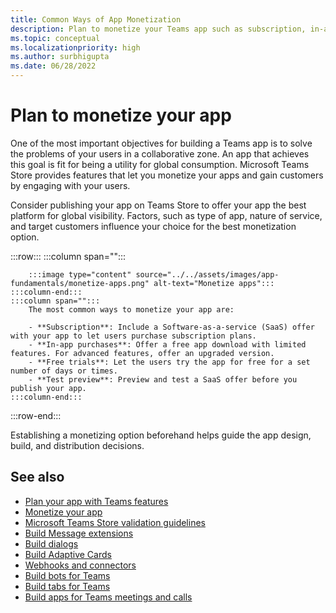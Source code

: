 ```yaml
---
title: Common Ways of App Monetization
description: Plan to monetize your Teams app such as subscription, in-app purchase, free trails, test preview, and understand the best monetization options for global visibility.
ms.topic: conceptual
ms.localizationpriority: high
ms.author: surbhigupta
ms.date: 06/28/2022
---
```

# Plan to monetize your app

One of the most important objectives for building a Teams app is to solve the problems of your users in a collaborative zone. An app that achieves this goal is fit for being a utility for global consumption. Microsoft Teams Store provides features that let you monetize your apps and gain customers by engaging with your users.

Consider publishing your app on Teams Store to offer your app the best platform for global visibility. Factors, such as type of app, nature of service, and target customers influence your choice for the best monetization option.

:::row:::
    :::column span="":::

        :::image type="content" source="../../assets/images/app-fundamentals/monetize-apps.png" alt-text="Monetize apps":::
    :::column-end:::
    :::column span="":::
        The most common ways to monetize your app are:

        - **Subscription**: Include a Software-as-a-service (SaaS) offer with your app to let users purchase subscription plans.
        - **In-app purchases**: Offer a free app download with limited features. For advanced features, offer an upgraded version.
        - **Free trials**: Let the users try the app for free for a set number of days or times.
        - **Test preview**: Preview and test a SaaS offer before you publish your app.
    :::column-end:::
:::row-end:::

<!--
In addition to these features, Teams Store also lets you:

- **Free trials**: Offer your app to users for a time-limited usage, so that users can try the app features for a set number of days or times.
- **Test preview**: Preview and test a SaaS offer before you publish your app.-->

Establishing a monetizing option beforehand helps guide the app design, build, and distribution decisions.

## See also

* [Plan your app with Teams features](../app-fundamentals-overview.md)
* [Monetize your app](../deploy-and-publish/appsource/prepare/monetize-overview.md)
* [Microsoft Teams Store validation guidelines](../deploy-and-publish/appsource/prepare/teams-store-validation-guidelines.md)
* [Build Message extensions](../../messaging-extensions/what-are-messaging-extensions.md)
* [Build dialogs](../../task-modules-and-cards/what-are-task-modules.md)
* [Build Adaptive Cards](../../task-modules-and-cards/what-are-cards.md)
* [Webhooks and connectors](../../webhooks-and-connectors/what-are-webhooks-and-connectors.md)
* [Build bots for Teams](../../bots/what-are-bots.md)
* [Build tabs for Teams](../../tabs/what-are-tabs.md)
* [Build apps for Teams meetings and calls](../../apps-in-teams-meetings/teams-apps-in-meetings.md)
